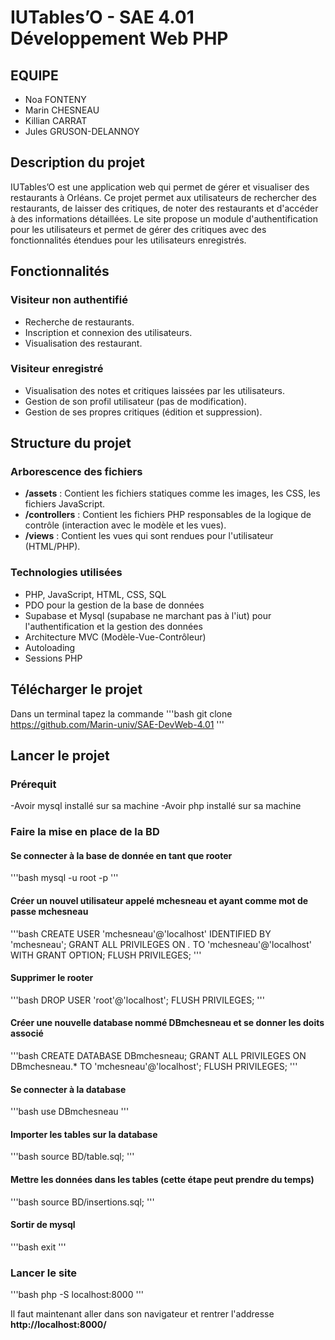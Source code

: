# IUTables’O - SAE 4.01 Développement Web PHP

## EQUIPE

- Noa FONTENY
- Marin CHESNEAU
- Killian CARRAT
- Jules GRUSON-DELANNOY

## Description du projet

IUTables’O est une application web qui permet de gérer et visualiser des restaurants à Orléans. Ce projet permet aux utilisateurs de rechercher des restaurants, de laisser des critiques, de noter des restaurants et d'accéder à des informations détaillées. Le site propose un module d'authentification pour les utilisateurs et permet de gérer des critiques avec des fonctionnalités étendues pour les utilisateurs enregistrés.

## Fonctionnalités

### Visiteur non authentifié
- Recherche de restaurants.
- Inscription et connexion des utilisateurs.
- Visualisation des restaurant.

### Visiteur enregistré
- Visualisation des notes et critiques laissées par les utilisateurs.
- Gestion de son profil utilisateur (pas de modification).
- Gestion de ses propres critiques (édition et suppression).

## Structure du projet

### Arborescence des fichiers

- **/assets** : Contient les fichiers statiques comme les images, les CSS, les fichiers JavaScript.
- **/controllers** : Contient les fichiers PHP responsables de la logique de contrôle (interaction avec le modèle et les vues).
- **/views** : Contient les vues qui sont rendues pour l'utilisateur (HTML/PHP).

### Technologies utilisées

- PHP, JavaScript, HTML, CSS, SQL
- PDO pour la gestion de la base de données
- Supabase et Mysql (supabase ne marchant pas à l'iut) pour l'authentification et la gestion des données
- Architecture MVC (Modèle-Vue-Contrôleur)
- Autoloading
- Sessions PHP

## Télécharger le projet
Dans un terminal tapez la commande
'''bash
git clone https://github.com/Marin-univ/SAE-DevWeb-4.01
'''

## Lancer le projet

### Prérequit
-Avoir mysql installé sur sa machine
-Avoir php installé sur sa machine

### Faire la mise en place de la BD
#### Se connecter à la base de donnée en tant que rooter
'''bash
mysql -u root -p
'''

#### Créer un nouvel utilisateur appelé mchesneau et ayant comme mot de passe mchesneau
'''bash
CREATE USER 'mchesneau'@'localhost' IDENTIFIED BY 'mchesneau';
GRANT ALL PRIVILEGES ON *.* TO 'mchesneau'@'localhost' WITH GRANT OPTION;
FLUSH PRIVILEGES;
'''

#### Supprimer le rooter
'''bash
DROP USER 'root'@'localhost';
FLUSH PRIVILEGES;
'''

#### Créer une nouvelle database nommé DBmchesneau et se donner les doits associé
'''bash
CREATE DATABASE DBmchesneau;
GRANT ALL PRIVILEGES ON DBmchesneau.* TO 'mchesneau'@'localhost';
FLUSH PRIVILEGES;
'''

#### Se connecter à la database
'''bash 
use DBmchesneau
'''

#### Importer les tables sur la database
'''bash
source BD/table.sql;
'''

#### Mettre les données dans les tables (cette étape peut prendre du temps)
'''bash
source BD/insertions.sql;
'''

#### Sortir de mysql
'''bash
exit
'''

### Lancer le site
'''bash 
php -S localhost:8000
'''

Il faut maintenant aller dans son navigateur et rentrer l'addresse **http://localhost:8000/**



